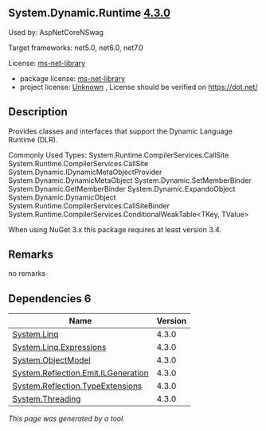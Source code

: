System.Dynamic.Runtime [4.3.0](https://www.nuget.org/packages/System.Dynamic.Runtime/4.3.0)
--------------------

Used by: AspNetCoreNSwag

Target frameworks: net5.0, net6.0, net7.0

License: [ms-net-library](../../../../licenses/ms-net-library) 

- package license: [ms-net-library](http://go.microsoft.com/fwlink/?LinkId=329770) 
- project license: [Unknown](https://dot.net/) , License should be verified on https://dot.net/

Description
-----------
Provides classes and interfaces that support the Dynamic Language Runtime (DLR).

Commonly Used Types:
System.Runtime.CompilerServices.CallSite
System.Runtime.CompilerServices.CallSite<T>
System.Dynamic.IDynamicMetaObjectProvider
System.Dynamic.DynamicMetaObject
System.Dynamic.SetMemberBinder
System.Dynamic.GetMemberBinder
System.Dynamic.ExpandoObject
System.Dynamic.DynamicObject
System.Runtime.CompilerServices.CallSiteBinder
System.Runtime.CompilerServices.ConditionalWeakTable<TKey, TValue>
 
When using NuGet 3.x this package requires at least version 3.4.

Remarks
-----------
no remarks


Dependencies 6
-----------

|Name|Version|
|----------|:----|
|[System.Linq](../../../../packages/nuget.org/system.linq/4.3.0)|4.3.0|
|[System.Linq.Expressions](../../../../packages/nuget.org/system.linq.expressions/4.3.0)|4.3.0|
|[System.ObjectModel](../../../../packages/nuget.org/system.objectmodel/4.3.0)|4.3.0|
|[System.Reflection.Emit.ILGeneration](../../../../packages/nuget.org/system.reflection.emit.ilgeneration/4.3.0)|4.3.0|
|[System.Reflection.TypeExtensions](../../../../packages/nuget.org/system.reflection.typeextensions/4.3.0)|4.3.0|
|[System.Threading](../../../../packages/nuget.org/system.threading/4.3.0)|4.3.0|

*This page was generated by a tool.*